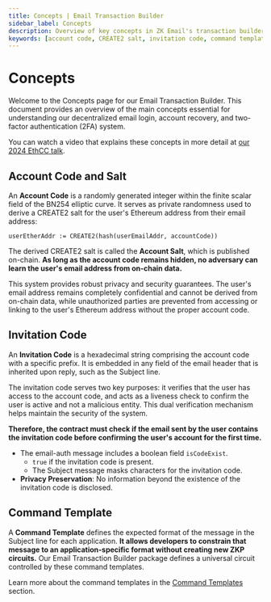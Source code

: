 ```yaml
---
title: Concepts | Email Transaction Builder
sidebar_label: Concepts
description: Overview of key concepts in ZK Email's transaction builder, including account codes, salts, invitation codes, and command templates for decentralized email authentication
keywords: [account code, CREATE2 salt, invitation code, command templates, email authentication, decentralized login, account recovery, 2FA, privacy preservation, blockchain integration]
---
```


# Concepts

Welcome to the Concepts page for our Email Transaction Builder. This document provides an overview of the main concepts essential for understanding our decentralized email login, account recovery, and two-factor authentication (2FA) system.

You can watch a video that explains these concepts in more detail at [our 2024 EthCC talk](https://ethcc.io/archives/zk-email-decentralized-email-login-account-recovery-2fa).

## Account Code and Salt

An **Account Code** is a randomly generated integer within the finite scalar field of the BN254 elliptic curve. It serves as private randomness used to derive a CREATE2 salt for the user's Ethereum address from their email address:

```plaintext
userEtherAddr := CREATE2(hash(userEmailAddr, accountCode))
```

The derived CREATE2 salt is called the **Account Salt**, which is published on-chain. **As long as the account code remains hidden, no adversary can learn the user's email address from on-chain data.**

This system provides robust privacy and security guarantees. The user's email address remains completely confidential and cannot be derived from on-chain data, while unauthorized parties are prevented from accessing or linking to the user's Ethereum address without the proper account code.

## Invitation Code

An **Invitation Code** is a hexadecimal string comprising the account code with a specific prefix. It is embedded in any field of the email header that is inherited upon reply, such as the Subject line.

The invitation code serves two key purposes: it verifies that the user has access to the account code, and acts as a liveness check to confirm the user is active and not a malicious entity. This dual verification mechanism helps maintain the security of the system.

**Therefore, the contract must check if the email sent by the user contains the invitation code before confirming the user's account for the first time.**

- The email-auth message includes a boolean field `isCodeExist`.
  - `true` if the invitation code is present.
  - The Subject message masks characters for the invitation code.
- **Privacy Preservation**: No information beyond the existence of the invitation code is disclosed.

## Command Template

A **Command Template** defines the expected format of the message in the Subject line for each application. **It allows developers to constrain that message to an application-specific format without creating new ZKP circuits.** Our Email Transaction Builder package defines a universal circuit controlled by these command templates.

Learn more about the command templates in the [Command Templates](/email-tx-builder/architecture/command-templates) section.